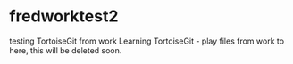 # fredworktest2
testing TortoiseGit from work
Learning TortoiseGit - play files from work to here, this will be deleted soon.
